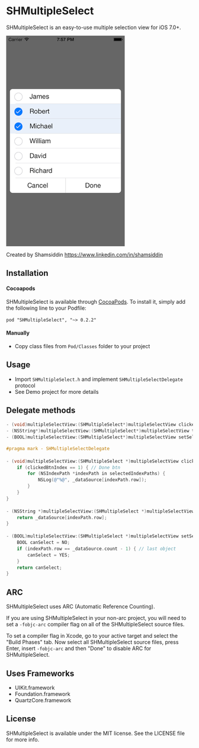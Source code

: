 # SHMultipleSelect

SHMultipleSelect is an easy-to-use multiple selection view for iOS 7.0+.

<a href="url"><img src="ScreenShots/shmultipleselect.png" align="center" width="320" height="568" ></a>

Created by Shamsiddin
https://www.linkedin.com/in/shamsiddin

## Installation

#### Cocoapods
SHMultipleSelect is available through [CocoaPods](http://cocoapods.org). To install it, simply add the following line to your Podfile:

`pod "SHMultipleSelect", "~> 0.2.2"`

#### Manually

* Copy class files from `Pod/Classes` folder to your project

## Usage

* Import `SHMultipleSelect.h` and implement `SHMultipleSelectDelegate` protocol
* See Demo project for more details

## Delegate methods

```objective-c
- (void)multipleSelectView:(SHMultipleSelect*)multipleSelectView clickedBtnAtIndex:(NSInteger)clickedBtnIndex withSelectedIndexPaths:(NSArray*)selectedIndexPaths;
- (NSString*)multipleSelectView:(SHMultipleSelect*)multipleSelectView titleForRowAtIndexPath:(NSIndexPath*)indexPath;
- (BOOL)multipleSelectView:(SHMultipleSelect*)multipleSelectView setSelectedForRowAtIndexPath:(NSIndexPath*)indexPath;
```

```objective-c
#pragma mark - SHMultipleSelectDelegate

- (void)multipleSelectView:(SHMultipleSelect *)multipleSelectView clickedBtnAtIndex:(NSInteger)clickedBtnIndex withSelectedIndexPaths:(NSArray *)selectedIndexPaths {
    if (clickedBtnIndex == 1) { // Done btn
        for (NSIndexPath *indexPath in selectedIndexPaths) {
            NSLog(@"%@", _dataSource[indexPath.row]);
        }
    }
}

- (NSString *)multipleSelectView:(SHMultipleSelect *)multipleSelectView titleForRowAtIndexPath:(NSIndexPath *)indexPath {
    return _dataSource[indexPath.row];
}

- (BOOL)multipleSelectView:(SHMultipleSelect *)multipleSelectView setSelectedForRowAtIndexPath:(NSIndexPath *)indexPath {
    BOOL canSelect = NO;
    if (indexPath.row == _dataSource.count - 1) { // last object
        canSelect = YES;
    }
    return canSelect;
}
```

## ARC

SHMultipleSelect uses ARC (Automatic Reference Counting).

If you are using SHMultipleSelect in your non-arc project, you will need to set a `-fobjc-arc` compiler flag on all of the SHMultipleSelect source files.

To set a compiler flag in Xcode, go to your active target and select the "Build Phases" tab. Now select all SHMultipleSelect source files, press Enter, insert `-fobjc-arc` and then "Done" to disable ARC for SHMultipleSelect.

## Uses Frameworks

* UIKit.framework
* Foundation.framework
* QuartzCore.framework

## License

SHMultipleSelect is available under the MIT license. See the LICENSE file for more info.
